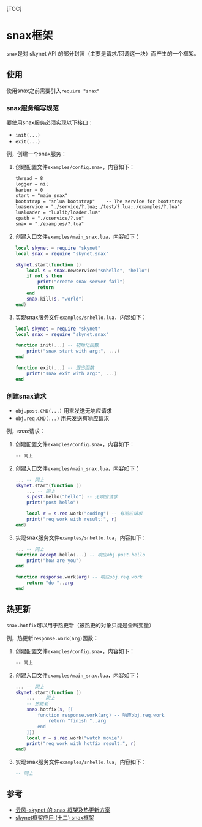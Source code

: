 [TOC]

# snax框架

`snax`是对 skynet API 的部分封装（主要是请求/回调这一块）而产生的一个框架。



## 使用

使用snax之前需要引入`require "snax"`

### snax服务编写规范

要使用snax服务必须实现以下接口：

- `init(...)`
- `exit(...)`

例，创建一个snax服务：

1. 创建配置文件`examples/config.snax`，内容如下：

   ```txt
   thread = 8
   logger = nil
   harbor = 0
   start = "main_snax"
   bootstrap = "snlua bootstrap"	-- The service for bootstrap
   luaservice = "./service/?.lua;./test/?.lua;./examples/?.lua"
   lualoader = "lualib/loader.lua"
   cpath = "./cservice/?.so"
   snax = "./examples/?.lua"
   ```

 2. 创建入口文件`examples/main_snax.lua`，内容如下：

    ```lua
    local skynet = require "skynet"
    local snax = require "skynet.snax"
    
    skynet.start(function ()
        local s = snax.newservice("snhello", "hello")
        if not s then
            print("create snax server fail")
            return
        end
        snax.kill(s, "world")
    end)
    ```

3. 实现snax服务文件`examples/snhello.lua`，内容如下：

   ```lua
   local skynet = require "skynet"
   local snax = require "skynet.snax"
   
   function init(...) -- 初始化函数
       print("snax start with arg:", ...)
   end
   
   function exit(...) -- 退出函数
       print("snax exit with arg:", ...)
   end
   ```

### 创建snax请求

- `obj.post.CMD(...)` 用来发送无响应请求
- `obj.req.CMD(...)` 用来发送有响应请求

例，snax请求：

1. 创建配置文件`examples/config.snax`，内容如下：

   ```txt
   -- 同上
   ```

 2. 创建入口文件`examples/main_snax.lua`，内容如下：

    ```lua
    ... -- 同上
    skynet.start(function ()
        ... -- 同上
        s.post.hello("hello") -- 无响应请求
        print("post hello")
    
        local r = s.req.work("coding") -- 有响应请求
        print("req work with result:", r)
    end)
    ```

3. 实现snax服务文件`examples/snhello.lua`，内容如下：

   ```lua
   ... -- 同上
   function accept.hello(...) -- 响应obj.post.hello
       print("how are you")
   end
   
   function response.work(arg) -- 响应obj.req.work
       return "do "..arg
   end
   ```



## 热更新

`snax.hotfix`可以用于热更新（被热更的对象只能是全局变量）

例，热更新`response.work(arg)`函数：

1. 创建配置文件`examples/config.snax`，内容如下：

   ```txt
   -- 同上
   ```

 2. 创建入口文件`examples/main_snax.lua`，内容如下：

    ```lua
    ... -- 同上
    skynet.start(function ()
        ... -- 同上
        -- 热更新
        snax.hotfix(s, [[ 
            function response.work(arg) -- 响应obj.req.work
                return "finish "..arg
            end
        ]])
        local r = s.req.work("watch movie")
        print("req work with hotfix result:", r)
    end)
    ```

3. 实现snax服务文件`examples/snhello.lua`，内容如下：

   ```lua
   -- 同上
   ```



## 参考

- [云风-skynet 的 snax 框架及热更新方案](https://blog.codingnow.com/2014/04/skynet_snax.html)
- [skynet框架应用 (十二) snax框架](https://blog.csdn.net/qq769651718/article/details/79435352)

